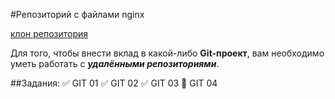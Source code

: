#Репозиторий с файлами nginx

[клон репозитория](https://github.com/ZhavoronkovSergey/rebrain-devops-task1)

Для того, чтобы внести вклад в какой-либо  **Git-проект**, вам необходимо уметь работать с ***удалёнными репозиториями***. 

##Задания:
:white_check_mark: GIT 01
:white_check_mark: GIT 02
:white_check_mark: GIT 03
:black_square_button: GIT 04

